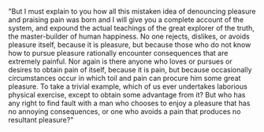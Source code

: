 "But I must explain to you how all this mistaken idea of denouncing pleasure and praising pain was born and I will give you a
 complete account of the system, and expound
  the actual teachings of the great explorer of
   the truth, the master-builder of human
    happiness. No one rejects, dislikes, or 
    avoids pleasure itself, because it is 
    pleasure, but because those who do not know 
    how to pursue pleasure rationally encounter 
    consequences that are extremely painful. 
    Nor again is there anyone who loves or 
    pursues or desires to obtain pain of 
    itself, because it is pain, but because 
    occasionally circumstances occur in which 
    toil and pain can procure him some great 
    pleasure. To take a trivial example, which 
    of us ever undertakes laborious physical 
    exercise, except to obtain some advantage 
    from it? But who has any right to find 
    fault with a man who chooses to enjoy a 
    pleasure that has no annoying consequences,
     or one who avoids a pain that produces no 
     resultant pleasure?"